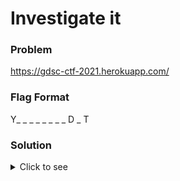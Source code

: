 # Investigate it

### Problem
https://gdsc-ctf-2021.herokuapp.com/

### Flag Format
Y_ _  _ _ _ _ _ _ D  _ T

### Solution
<details>
  <summary>Click to see</summary>
  
<br>
Step 1) Right click to "Inspect" 

Step 2) Under ```<head>``` go to ```<style>```

Step 3) Change color in p.key to any color other than cyan and then hover over the button "Try this for the key", say black.

-> The similar color of the text and background makes the flag invisible; changing it to any other color will make it visible on the screen.
  
Alternate solution: In the ``` <script> ``` tag, key can be found in key_out() funtion.

Key: YOU CRACKED IT
</details>